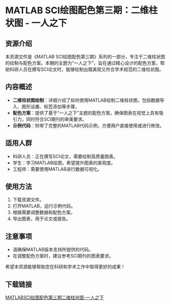 # MATLAB SCI绘图配色第三期：二维柱状图 - 一人之下

## 资源介绍

本资源文件是《MATLAB SCI绘图配色第三期》系列的一部分，专注于二维柱状图的绘制与配色方案。本期的主题为“一人之下”，旨在通过精心设计的配色方案，帮助科研人员在撰写SCI论文时，能够绘制出既美观又符合学术规范的二维柱状图。

## 内容概述

- **二维柱状图绘制**：详细介绍了如何使用MATLAB绘制二维柱状图，包括数据导入、图形设置、标签添加等步骤。
- **配色方案**：提供了基于“一人之下”主题的配色方案，确保图表在视觉上具有吸引力，同时符合SCI期刊的审美要求。
- **示例代码**：附带了完整的MATLAB代码示例，方便用户直接使用或进行修改。

## 适用人群

- 科研人员：正在撰写SCI论文，需要绘制高质量图表。
- 学生：学习MATLAB绘图，希望提升图表的美观度。
- 工程师：需要使用MATLAB进行数据可视化。

## 使用方法

1. 下载资源文件。
2. 打开MATLAB，运行示例代码。
3. 根据需要调整数据和配色方案。
4. 导出图表，用于论文或报告。

## 注意事项

- 请确保MATLAB版本支持所提供的代码。
- 在调整配色方案时，建议参考SCI期刊的图表要求。

希望本资源能够帮助您在科研和学术工作中取得更好的成果！

## 下载链接

[MATLABSCI绘图配色第三期二维柱状图-一人之下](https://pan.quark.cn/s/b2bdea319c6f)